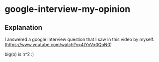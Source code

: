 # google-interview-my-opinion

## Explanation
  I answered a google interview question that I saw in this video by myself.(https://www.youtube.com/watch?v=4tYoVx0QoN0)
  
  big(o) is n^2 :)
